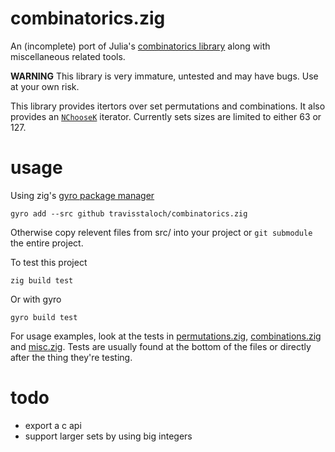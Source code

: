 # combinatorics.zig

An (incomplete) port of Julia's [combinatorics library](https://github.com/JuliaMath/Combinatorics.jl) along with miscellaneous related tools.

__WARNING__ This library is very immature, untested and may have bugs.  Use at your own risk.

This library provides itertors over set permutations and combinations.  It also provides an [`NChooseK`](src/misc.zig) iterator.  Currently sets sizes are limited to either 63 or 127.  

# usage

Using zig's [gyro package manager](https://github.com/mattnite/gyro)
```console
gyro add --src github travisstaloch/combinatorics.zig
```

Otherwise copy relevent files from src/ into your project or `git submodule` the entire project.


To test this project
```console
zig build test
```

Or with gyro
```console
gyro build test
```

For usage examples, look at the tests in [permutations.zig](src/permutations.zig), [combinations.zig](src/combinations.zig) and [misc.zig](src/misc.zig).  Tests are usually found at the bottom of the files or directly after the thing they're testing.  

# todo
- export a c api
- support larger sets by using big integers